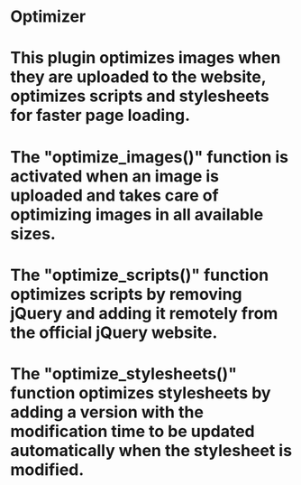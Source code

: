 # Optimizer
# This plugin optimizes images when they are uploaded to the website, optimizes scripts and stylesheets for faster page loading.
# The "optimize_images()" function is activated when an image is uploaded and takes care of optimizing images in all available sizes.
# The "optimize_scripts()" function optimizes scripts by removing jQuery and adding it remotely from the official jQuery website.
# The "optimize_stylesheets()" function optimizes stylesheets by adding a version with the modification time to be updated automatically when the stylesheet is modified.
